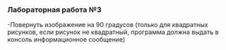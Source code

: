 ### Лабораторная работа №3
-Повернуть изображение на 90 градусов (только для квадратных рисунков, если
рисунок не квадратный, программа должна выдать в консоль информационное
сообщение)
